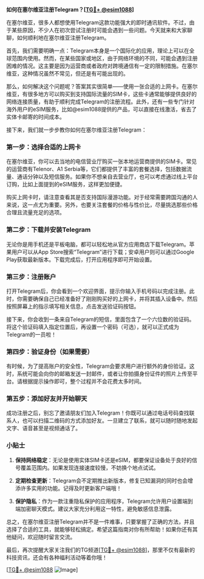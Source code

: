 **如何在塞尔维亚注册Telegram？[[TG💪+ @esim1088](https://t.me/s/esim1088)]**

在塞尔维亚，很多人都想使用Telegram这款功能强大的即时通讯软件。不过，由于某些原因，不少人在初次尝试注册时可能会遇到一些问题。今天就来和大家聊聊，如何顺利地在塞尔维亚注册Telegram。

首先，我们需要明确一点：Telegram本身是一个国际化的应用，理论上可以在全球范围内使用。然而，在某些国家或地区，由于网络环境的不同，可能会遇到注册困难的情况。这主要是因为运营商或者政府对跨境通信有一定的限制措施。在塞尔维亚，这种情况虽然不常见，但还是有可能出现的。

那么，如何解决这个问题呢？答案其实很简单——使用一张合适的上网卡。在塞尔维亚，有很多地方可以购买到支持国际流量的SIM卡，这些卡通常能够提供良好的网络连接质量，有助于顺利完成Telegram的注册流程。此外，还有一些专门针对海外用户的eSIM服务，比如@esim1088提供的产品，可以直接在线激活，省去了实体卡邮寄的时间成本。

接下来，我们就一步步教你如何在塞尔维亚注册Telegram：

### 第一步：选择合适的上网卡

在塞尔维亚，你可以去当地的电信营业厅购买一张本地运营商提供的SIM卡。常见的运营商有Telenor、A1 Serbia等，它们都提供了丰富的套餐选择，包括数据流量、通话分钟以及短信服务。如果你不想亲自去营业厅，也可以考虑通过线上平台订购，比如上面提到的eSIM服务，这样更加便捷。

购买上网卡时，请注意查看其是否支持国际漫游功能。对于经常需要跨国沟通的人来说，这一点尤为重要。另外，也要关注套餐的价格与性价比，尽量挑选那些价格合理且流量充足的选项。

### 第二步：下载并安装Telegram

无论你是用手机还是平板电脑，都可以轻松地从官方应用商店下载Telegram。苹果用户可以从App Store搜索“Telegram”进行下载；安卓用户则可以通过Google Play获取最新版本。下载完成后，打开应用程序即可开始设置。

### 第三步：注册账户

打开Telegram后，你会看到一个欢迎界面，提示你输入手机号码以完成注册。此时，你需要确保自己已经准备好了刚刚购买好的上网卡，并将其插入设备中。然后按照屏幕上的指示填写相关信息，点击发送验证码按钮。

接下来，你会收到一条来自Telegram的短信，里面包含了一个六位数的验证码。将这个验证码填入指定位置后，再设置一个密码（可选），就可以正式成为Telegram的一员啦！

### 第四步：验证身份（如果需要）

有时候，为了提高账户的安全性，Telegram会要求用户进行额外的身份验证。这时，系统可能会向你的邮箱发送一封邮件，或者让你拍摄身份证件的照片上传至平台。请根据提示操作即可，整个过程并不会花费太多时间。

### 第五步：添加好友并开始聊天

成功注册之后，别忘了邀请朋友们加入Telegram！你既可以通过电话号码查找联系人，也可以扫描二维码的方式添加好友。一旦建立了联系，就可以随时随地发起文字、语音甚至是视频通话了。

### 小贴士

1. **保持网络稳定**：无论是使用实体SIM卡还是eSIM，都要保证设备处于良好的信号覆盖范围内。如果发现连接速度较慢，不妨换个地点试试。
   
2. **定期检查更新**：Telegram会不定期推出新版本，修复已知漏洞的同时也会增添许多实用的功能。记得及时更新客户端哦！

3. **保护隐私**：作为一款注重隐私保护的应用程序，Telegram允许用户设置端到端加密聊天模式。建议大家充分利用这一特性，避免敏感信息泄露。

总之，在塞尔维亚注册Telegram并不是一件难事，只要掌握了正确的方法，并且选择了合适的工具，就能够轻松搞定。希望这篇指南对你有所帮助！如果你还有其他疑问，欢迎随时留言交流。

最后，再次提醒大家关注我们的TG频道[[TG💪+ @esim1088](https://t.me/s/esim1088)]，那里不仅有最新的科技资讯，还会有各种福利活动等着你哦！

[[TG💪+ @esim1088](https://t.me/s/esim1088) ![Image](https://i.postimg.cc/4NQfJmqS/Snipaste-2025-05-13-00-14-12.png)]